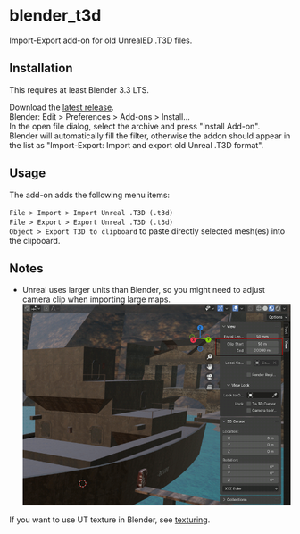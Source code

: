 # blender_t3d

Import-Export add-on for old UnrealED .T3D files.

## Installation

This requires at least Blender 3.3 LTS.

Download the [latest release](https://github.com/crapola/blender_t3d/releases/latest).  
Blender: Edit > Preferences > Add-ons > Install...  
In the open file dialog, select the archive and press "Install Add-on".  
Blender will automatically fill the filter, otherwise the addon should appear in the list as "Import-Export: Import and export old Unreal .T3D format".  

## Usage

The add-on adds the following menu items:

`File > Import > Import Unreal .T3D (.t3d)` \
`File > Export > Export Unreal .T3D (.t3d)` \
`Object > Export T3D to clipboard` to paste directly selected mesh(es) into the clipboard.

## Notes

* Unreal uses larger units than Blender, so you might need to adjust camera clip when importing large maps.
![Image](camera_clip.png)

If you want to use UT texture in Blender, see [texturing](texturing/instructions.md).